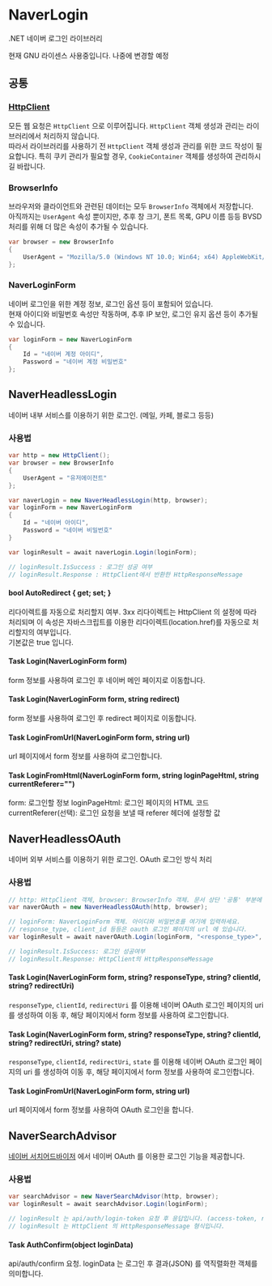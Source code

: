 # NaverLogin
.NET 네이버 로그인 라이브러리

현재 GNU 라이센스 사용중입니다. 나중에 변경할 예정

## 공통

### [HttpClient](https://docs.microsoft.com/en-us/dotnet/api/system.net.http.httpclient?view=net-5.0)
모든 웹 요청은 `HttpClient` 으로 이루어집니다. `HttpClient` 객체 생성과 관리는 라이브러리에서 처리하지 않습니다.  
따라서 라이브러리를 사용하기 전 `HttpClient` 객체 생성과 관리를 위한 코드 작성이 필요합니다. 특히 쿠키 관리가 필요할 경우, `CookieContainer` 객체를 생성하여 관리하시길 바랍니다.

### BrowserInfo

브라우저와 클라이언트와 관련된 데이터는 모두 `BrowserInfo` 객체에서 저장합니다.  
아직까지는 `UserAgent` 속성 뿐이지만, 추후 창 크기, 폰트 목록, GPU 이름 등등 BVSD 처리를 위해 더 많은 속성이 추가될 수 있습니다. 

```c#
var browser = new BrowserInfo
{
    UserAgent = "Mozilla/5.0 (Windows NT 10.0; Win64; x64) AppleWebKit/537.36 (KHTML, like Gecko) Chrome/42.0.2311.135 Safari/537.36 Edge/12.246";
};
```

### NaverLoginForm

네이버 로그인을 위한 계정 정보, 로그인 옵션 등이 포함되어 있습니다.  
현재 아이디와 비밀번호 속성만 작동하며, 추후 IP 보안, 로그인 유지 옵션 등이 추가될 수 있습니다.

```c#
var loginForm = new NaverLoginForm
{
    Id = "네이버 계정 아이디",
    Password = "네이버 계정 비밀번호"
};
```

## NaverHeadlessLogin

네이버 내부 서비스를 이용하기 위한 로그인. (메일, 카페, 블로그 등등)

### 사용법

```c#
var http = new HttpClient();
var browser = new BrowserInfo
{
    UserAgent = "유저에이전트"
};

var naverLogin = new NaverHeadlessLogin(http, browser);
var loginForm = new NaverLoginForm
{
    Id = "네이버 아이디",
    Password = "네이버 비밀번호"
}

var loginResult = await naverLogin.Login(loginForm);

// loginResult.IsSuccess : 로그인 성공 여부
// loginResult.Response : HttpClient에서 반환한 HttpResponseMessage
```

#### bool AutoRedirect { get; set; }

리다이렉트를 자동으로 처리할지 여부. 3xx 리다이렉트는 HttpClient 의 설정에 따라 처리되며 이 속성은 자바스크립트를 이용한 리다이렉트(location.href)를 자동으로 처리할지의 여부입니다.  
기본값은 true 입니다.

#### Task<NaverLoginResult> Login(NaverLoginForm form)

form 정보를 사용하여 로그인 후 네이버 메인 페이지로 이동합니다.

#### Task<NaverLoginResult> Login(NaverLoginForm form, string redirect)

form 정보를 사용하여 로그인 후 redirect 페이지로 이동합니다.

#### Task<NaverLoginResult> LoginFromUrl(NaverLoginForm form, string url)

url 페이지에서 form 정보를 사용하여 로그인합니다.

#### Task<NaverLoginResult> LoginFromHtml(NaverLoginForm form, string loginPageHtml, string currentReferer="")

form: 로그인할 정보
loginPageHtml: 로그인 페이지의 HTML 코드  
currentReferer(선택): 로그인 요청을 보낼 때 referer 헤더에 설정할 값

## NaverHeadlessOAuth

네이버 외부 서비스를 이용하기 위한 로그인. OAuth 로그인 방식 처리

### 사용법

```c#
// http: HttpClient 객체, browser: BrowserInfo 객체. 문서 상단 '공통' 부분에 설명되어 있습니다.
var naverOAuth = new NaverHeadlessOAuth(http, browser);

// loginForm: NaverLoginForm 객체. 아이디와 비밀번호를 여기에 입력하세요.
// response_type, client_id 등등은 oauth 로그인 페이지의 url 에 있습니다.
var loginResult = await naverOAuth.Login(loginForm, "<response_type>", "<client_id>", "<redirect_url>", "<state>");

// loginResult.IsSuccess: 로그인 성공여부
// loginResult.Response: HttpClient의 HttpResponseMessage
```

#### Task<NaverOAuthResult> Login(NaverLoginForm form, string? responseType, string? clientId, string? redirectUri)

`responseType`, `clientId`, `redirectUri` 를 이용해 네이버 OAuth 로그인 페이지의 uri 를 생성하여 이동 후, 해당 페이지에서 form 정보를 사용하여 로그인합니다.  

#### Task<NaverOAuthResult> Login(NaverLoginForm form, string? responseType, string? clientId, string? redirectUri, string? state)

`responseType`, `clientId`, `redirectUri`, `state` 를 이용해 네이버 OAuth 로그인 페이지의 uri 를 생성하여 이동 후, 해당 페이지에서 form 정보를 사용하여 로그인합니다.  

#### Task<NaverOAuthResult> LoginFromUrl(NaverLoginForm form, string url)

url 페이지에서 form 정보를 사용하여 OAuth 로그인을 합니다.

## NaverSearchAdvisor

[네이버 서치어드바이저](https://searchadvisor.naver.com/) 에서 네이버 OAuth 를 이용한 로그인 기능을 제공합니다.

### 사용법

```c#
var searchAdvisor = new NaverSearchAdvisor(http, browser);
var loginResult = await searchAdvisor.Login(loginForm);

// loginResult 는 api/auth/login-token 요청 후 응답입니다. (access-token, refresh-token 포함)
// loginResult 는 HttpClient 의 HttpResponseMessage 형식입니다.  
```

#### Task<string> AuthConfirm(object loginData)

api/auth/confirm 요청. loginData 는 로그인 후 결과(JSON) 를 역직렬화한 객체를 의미합니다.

